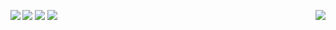 [<img src="https://i.imgur.com/HlpOH0C.jpg" img align="right">](https://payhip.com/BlunderHunter) [<img src="https://i.imgur.com/GNoJdNN.jpg">](FAQ.md)
[<img src="https://i.imgur.com/sSsFPeH.jpg" img align="left">](https://www.youtube.com/channel/UC8v7NiZJeArSb03ukf86bKA) [<img src="https://i.imgur.com/5w9Ynsj.png">](https://www.twitch.tv/blunderhunter)
[<img src="https://i.imgur.com/khmrS9G.jpg">](https://twitter.com/BlunderHunter1)

